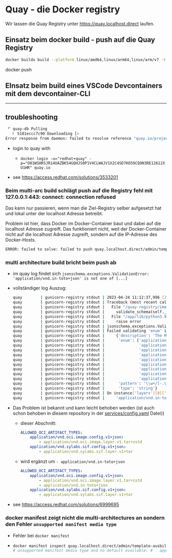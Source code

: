 # Quay - die Docker registry

Wir lassen die Quay Registry unter https://quay.localhost.direct laufen.

## Einsatz beim docker build - push auf die Quay Registry

```bash
docker buildx build --platform linux/amd64,linux/arm64,linux/arm/v7 -t quay.localhost.direct/admin/template-ausbildung:1.0 --push .

```
docker push

## EInsatz beim build eines VSCode Devcontainers mit dem devcontainer-CLI

-----
## troubleshooting

```bash
 ⠋ quay-db Pulling                                                                                                    2.1s
   ⠇ 5181eccc7c90 Downloading [>                                                  ]       ...                         0.8s
Error response from daemon: failed to resolve reference "quay.io/project-quay/quay:3.8.5": pulling from host quay.io failed with status code [manifests 3.8.5]: 401 UNAUTHORIZED
```

- login to quay with
  - `docker login -u="redhat+quay" -p="O81WSHRSJR14UAZBK54GQHJS0P1V4CLWAJV1X2C4SD7KO59CQ9N3RE12612XU1HR" quay.io`

- see  <https://access.redhat.com/solutions/3533201>

### Beim multi-arc build schlägt push auf die Registry fehl mit 127.0.0.1:443: connect: connection refused

Das kann nur passieren, wenn man die Ziel-Registry selber aufgesetzt hat und lokal unter der localhost Adresse betreibt.

Problem ist hier, dass Docker im Docker-Container baut und dabei auf die localhost Adresse zugreift. Das funktioniert nicht, weil der Docker-Container nicht auf die localhost Adresse zugreift, sondern auf die IP-Adresse des Docker-Hosts.

```bash
ERROR: failed to solve: failed to push quay.localhost.direct/admin/template-ausbildung:1.0: failed to do request: Head "https://quay.localhost.direct/v2/admin/template-ausbildung/blobs/sha256:73a0f73e05f3bccd63841c25447c01519d92c0221ed1858392943842ca196ea5": dial tcp 127.0.0.1:443: connect: connection refused
```

### multi architecture build bricht beim push ab

- im quay log findet sich `jsonschema.exceptions.ValidationError: 'application/vnd.in-toto+json' is not one of [...]`
- vollständiger log Auszug:

    ```bash
    quay        | gunicorn-registry stdout | 2023-04-24 11:12:37,996 [235] [ERROR] [endpoints.v2.manifest] failed to parse manifest when writing by tagname
    quay        | gunicorn-registry stdout | Traceback (most recent call last):
    quay        | gunicorn-registry stdout |   File "/quay-registry/image/oci/manifest.py", line 155, in __init__
    quay        | gunicorn-registry stdout |     validate_schema(self._parsed, self.get_meta_schema(ignore_unknown_mediatypes))
    quay        | gunicorn-registry stdout |   File "/app/lib/python3.9/site-packages/jsonschema/validators.py", line 934, in validate
    quay        | gunicorn-registry stdout |     raise error
    quay        | gunicorn-registry stdout | jsonschema.exceptions.ValidationError: 'application/vnd.in-toto+json' is not one of ['application/vnd.oci.image.layer.v1.tar', 'application/vnd.oci.image.layer.v1.tar+gzip', 'application/vnd.oci.image.layer.v1.tar+zstd', 'application/vnd.oci.image.layer.nondistributable.v1.tar', 'application/vnd.oci.image.layer.nondistributable.v1.tar+gzip', 'application/vnd.oci.image.layer.v1.tar+zstd', 'application/vnd.sylabs.sif.layer.v1+tar', 'application/tar+gzip', 'application/vnd.cncf.helm.chart.content.v1.tar+gzip']
    quay        | gunicorn-registry stdout | Failed validating 'enum' in schema['properties']['layers']['items']['properties']['mediaType']:
    quay        | gunicorn-registry stdout |     {'description': 'The MIME type of the referenced manifest',
    quay        | gunicorn-registry stdout |      'enum': ['application/vnd.oci.image.layer.v1.tar',
    quay        | gunicorn-registry stdout |               'application/vnd.oci.image.layer.v1.tar+gzip',
    quay        | gunicorn-registry stdout |               'application/vnd.oci.image.layer.v1.tar+zstd',
    quay        | gunicorn-registry stdout |               'application/vnd.oci.image.layer.nondistributable.v1.tar',
    quay        | gunicorn-registry stdout |               'application/vnd.oci.image.layer.nondistributable.v1.tar+gzip',
    quay        | gunicorn-registry stdout |               'application/vnd.oci.image.layer.v1.tar+zstd',
    quay        | gunicorn-registry stdout |               'application/vnd.sylabs.sif.layer.v1+tar',
    quay        | gunicorn-registry stdout |               'application/tar+gzip',
    quay        | gunicorn-registry stdout |               'application/vnd.cncf.helm.chart.content.v1.tar+gzip'],
    quay        | gunicorn-registry stdout |      'pattern': '\\w+/[-.\\w]+(?:\\+[-.\\w]+)?',
    quay        | gunicorn-registry stdout |      'type': 'string'}
    quay        | gunicorn-registry stdout | On instance['layers'][0]['mediaType']:
    quay        | gunicorn-registry stdout |     'application/vnd.in-toto+json'
    ```

- Das Problem ist bekannt und kann leicht behoben werden (ist auch schon behoben in diesem repository in der [services/config.yaml](./services/config.yaml) Datei))

  - dieser Abschnitt:

      ```yaml
      ALLOWED_OCI_ARTIFACT_TYPES:
          application/vnd.oci.image.config.v1+json:
              - application/vnd.oci.image.layer.v1.tar+zstd
          application/vnd.sylabs.sif.config.v1+json:
              - application/vnd.sylabs.sif.layer.v1+tar
      ```

  - wird ergänzt um `- application/vnd.in-toto+json`

      ```yaml
      ALLOWED_OCI_ARTIFACT_TYPES:
          application/vnd.oci.image.config.v1+json:
              - application/vnd.oci.image.layer.v1.tar+zstd
              - application/vnd.in-toto+json
          application/vnd.sylabs.sif.config.v1+json:
              - application/vnd.sylabs.sif.layer.v1+tar
      ```

- see <https://access.redhat.com/solutions/6999695>

### docker manifest zeigt nicht die multi-architectures an sondern den Fehler `unsupported manifest media type`

- Fehler bei `docker manifest`
-
    ```bash
    docker manifest inspect quay.localhost.direct/admin/template-ausbildung:1.0
    # unsupported manifest media type and no default available: #   application/vnd.oci.image.manifest.v1+json
    ```
